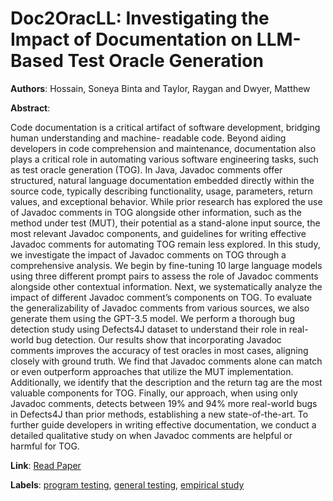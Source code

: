 # Doc2OracLL: Investigating the Impact of Documentation on LLM-Based Test Oracle Generation

**Authors**: Hossain, Soneya Binta and Taylor, Raygan and Dwyer, Matthew

**Abstract**:

Code documentation is a critical artifact of software development, bridging human understanding and machine-   readable code. Beyond aiding developers in code comprehension and maintenance, documentation also plays   a critical role in automating various software engineering tasks, such as test oracle generation (TOG). In Java,   Javadoc comments offer structured, natural language documentation embedded directly within the source   code, typically describing functionality, usage, parameters, return values, and exceptional behavior. While   prior research has explored the use of Javadoc comments in TOG alongside other information, such as the   method under test (MUT), their potential as a stand-alone input source, the most relevant Javadoc components,   and guidelines for writing effective Javadoc comments for automating TOG remain less explored.   In this study, we investigate the impact of Javadoc comments on TOG through a comprehensive analysis.   We begin by fine-tuning 10 large language models using three different prompt pairs to assess the role of   Javadoc comments alongside other contextual information. Next, we systematically analyze the impact of   different Javadoc comment’s components on TOG. To evaluate the generalizability of Javadoc comments   from various sources, we also generate them using the GPT-3.5 model. We perform a thorough bug detection   study using Defects4J dataset to understand their role in real-world bug detection. Our results show that   incorporating Javadoc comments improves the accuracy of test oracles in most cases, aligning closely with   ground truth. We find that Javadoc comments alone can match or even outperform approaches that utilize   the MUT implementation. Additionally, we identify that the description and the return tag are the most   valuable components for TOG. Finally, our approach, when using only Javadoc comments, detects between   19\% and 94\% more real-world bugs in Defects4J than prior methods, establishing a new state-of-the-art. To   further guide developers in writing effective documentation, we conduct a detailed qualitative study on when   Javadoc comments are helpful or harmful for TOG.

**Link**: [Read Paper](https://doi.org/10.1145/3729354)

**Labels**: [program testing](../../labels/program_testing.md), [general testing](../../labels/general_testing.md), [empirical study](../../labels/empirical_study.md)

